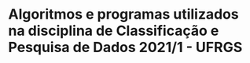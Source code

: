 # Algoritmos e programas utilizados na disciplina de Classificação e Pesquisa de Dados 2021/1 - UFRGS
